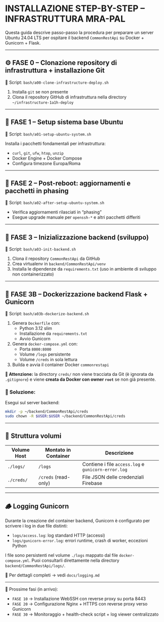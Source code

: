 # INSTALLAZIONE STEP-BY-STEP – INFRASTRUTTURA MRA-PAL

Questa guida descrive passo-passo la procedura per preparare un server Ubuntu 24.04 LTS
per ospitare il backend `CommonRestApi` su Docker + Gunicorn + Flask.

---

## ⚙️ FASE 0 – Clonazione repository di infrastruttura + installazione Git

📄 Script: `bash/a00-clone-infrastructure-deploy.sh`

1. Installa `git` se non presente
2. Clona il repository GitHub di infrastruttura nella directory `~/infrastructure-1a1h-deploy`

---

## 🧱 FASE 1 – Setup sistema base Ubuntu

📄 Script: `bash/a01-setup-ubuntu-system.sh`

Installa i pacchetti fondamentali per infrastruttura:

- `curl`, `git`, `ufw`, `htop`, `unzip`
- Docker Engine + Docker Compose
- Configura timezone Europa/Roma

---

## 🔄 FASE 2 – Post-reboot: aggiornamenti e pacchetti in phasing

📄 Script: `bash/a02-after-setup-ubuntu-system.sh`

- Verifica aggiornamenti rilasciati in “phasing”
- Esegue upgrade manuale per `openssh-*` e altri pacchetti differiti

---

## 🧰 FASE 3 – Inizializzazione backend (sviluppo)

📄 Script: `bash/a03-init-backend.sh`

1. Clona il repository `CommonRestApi` da GitHub
2. Crea virtualenv in `backend/CommonRestApi/venv`
3. Installa le dipendenze da `requirements.txt`
   (uso in ambiente di sviluppo non containerizzato)

---

## 🐳 FASE 3B – Dockerizzazione backend Flask + Gunicorn

📄 Script: `bash/a03b-dockerize-backend.sh`

1. Genera `Dockerfile` con:
   - Python 3.12 slim
   - Installazione da `requirements.txt`
   - Avvio Gunicorn
2. Genera `docker-compose.yml` con:
   - Porta `8000:8000`
   - Volume `/logs` persistente
   - Volume `/creds` in sola lettura
3. Builda e avvia il container Docker `commonrestapi`

**📁 Attenzione:** la directory `creds/` non viene tracciata da Git (è ignorata da `.gitignore`)
e viene **creata da Docker con owner `root`** se non già presente.

### 🔧 Soluzione:

Esegui sul server backend:

```bash
mkdir -p ~/backend/CommonRestApi/creds
sudo chown -R $USER:$USER ~/backend/CommonRestApi/creds
```

---

## 📂 Struttura volumi

| Volume Host                 | Montato in Container | Descrizione                            |
|----------------------------|----------------------|----------------------------------------|
| `./logs/`                  | `/logs`              | Contiene i file `access.log` e `gunicorn-error.log` |
| `./creds/`                 | `/creds` (read-only) | File JSON delle credenziali Firebase   |

---

## 🪵 Logging Gunicorn

Durante la creazione del container backend, Gunicorn è configurato per scrivere i log in due file distinti:

- `logs/access.log`: log standard HTTP (accessi)
- `logs/gunicorn-error.log`: errori runtime, crash di worker, eccezioni Python

I file sono persistenti nel volume `./logs` mappato dal file `docker-compose.yml`.
Puoi consultarli direttamente nella directory `backend/CommonRestApi/logs/`.

📎 Per dettagli completi → vedi `docs/logging.md`

---

📌 Prossime fasi (in arrivo):
- `FASE 10` → Installazione WebSSH con reverse proxy su porta 8443
- `FASE 20` → Configurazione Nginx + HTTPS con reverse proxy verso Gunicorn
- `FASE 30` → Monitoraggio + health-check script + log viewer centralizzato

